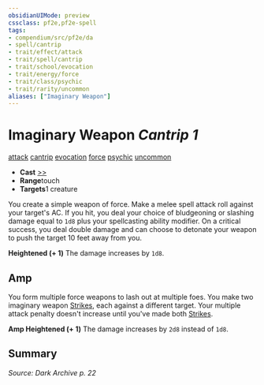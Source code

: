```yaml
---
obsidianUIMode: preview
cssclass: pf2e,pf2e-spell
tags:
- compendium/src/pf2e/da
- spell/cantrip
- trait/effect/attack
- trait/spell/cantrip
- trait/school/evocation
- trait/energy/force
- trait/class/psychic
- trait/rarity/uncommon
aliases: ["Imaginary Weapon"]
---
```

# Imaginary Weapon *Cantrip 1*   
[attack](attack.md)  [cantrip](cantrip.md)  [evocation](evocation.md)  [force](force.md)  [psychic](rules/traits/psychic-da.md)  [uncommon](uncommon.md)  

- **Cast** [>>](chapter-9-playing-the-game.md#Actions "Two-Action") 
- **Range**touch
- **Targets**1 creature

You create a simple weapon of force. Make a melee spell attack roll against your target's AC. If you hit, you deal your choice of bludgeoning or slashing damage equal to `1d8` plus your spellcasting ability modifier. On a critical success, you deal double damage and can choose to detonate your weapon to push the target 10 feet away from you.

**Heightened (+ 1)** The damage increases by `1d8`.

## Amp

You form multiple force weapons to lash out at multiple foes. You make two imaginary weapon [Strikes](strike.md), each against a different target. Your multiple attack penalty doesn't increase until you've made both [Strikes](strike.md).

**Amp Heightened (+ 1)** The damage increases by `2d8` instead of `1d8`.

## Summary

*Source: Dark Archive p. 22*